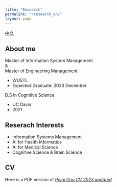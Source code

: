 ```yaml
---
title: "Research"
permalink: "/research_en/"
layout: page
---
```


[中文](/_research/research_cn.md)

## About me

Master of Information System Management  
&  
Master of Engineering Management
- WUSTL
- Expected Graduate: 2023 December

B.S in Cognitive Science
- UC Davis
- 2021

## Reserach Interests

- Information Systems Management
- AI for Health Informatics
- AI for Medical Science
- Cognitive Science & Brain Science

## CV

Here is a PDF version of [*Peiqi Guo CV 2023 updated*](/Peiqi%20Guo%20CV%202023upate.pdf)